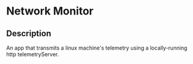 # Network Monitor
## Description
An app that transmits a linux machine's telemetry using a locally-running http telemetryServer.